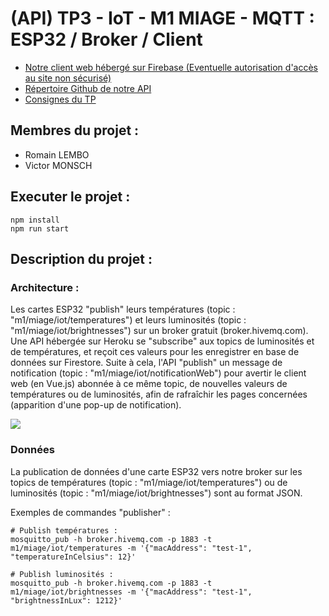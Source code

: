 # (API) TP3 - IoT - M1 MIAGE - MQTT : ESP32 / Broker / Client

- <a href="https://tp3-iot-m1-miage.firebaseapp.com/" target="_blank">Notre client web hébergé sur Firebase (Eventuelle autorisation d'accès au site non sécurisé)</a>
- <a href="https://github.com/rlembo06/TP3-api-IoT-M1-MIAGE" target="_blank">Répertoire Github de notre API</a>
- <a href="http://www.i3s.unice.fr/~menez/M1Miage/TP3/tp3.pdf" target="_blank">Consignes du TP</a>

## Membres du projet :

- Romain LEMBO
- Victor MONSCH

## Executer le projet :

```
npm install
npm run start
```

## Description du projet :

### Architecture :
Les cartes ESP32 "publish" leurs températures (topic : "m1/miage/iot/temperatures") et leurs luminosités (topic : "m1/miage/iot/brightnesses") sur un broker gratuit (broker.hivemq.com). 
Une API hébergée sur Heroku se "subscribe" aux topics de luminosités et de températures, et reçoit ces valeurs pour les enregistrer en base de données sur Firestore. Suite à cela, l'API "publish" un message de notification (topic : "m1/miage/iot/notificationWeb") pour avertir le client web (en Vue.js) abonnée à ce même topic, de nouvelles valeurs de températures ou de luminosités, afin de rafraîchir les pages concernées (apparition d'une pop-up de notification).

<img src="https://firebasestorage.googleapis.com/v0/b/tp3-iot-m1-miage.appspot.com/o/archi-tp3-iot-m1-miage.png?alt=media&token=8c3eb28e-f4ac-4982-b17f-c4559d80fe57">

### Données 

La publication de données d'une carte ESP32 vers notre broker sur les topics de températures (topic : "m1/miage/iot/temperatures") ou de luminosités (topic : "m1/miage/iot/brightnesses") sont au format JSON.

Exemples de commandes "publisher" :
```
# Publish températures :
mosquitto_pub -h broker.hivemq.com -p 1883 -t m1/miage/iot/temperatures -m '{"macAddress": "test-1", "temperatureInCelsius": 12}'

# Publish luminosités :
mosquitto_pub -h broker.hivemq.com -p 1883 -t m1/miage/iot/brightnesses -m '{"macAddress": "test-1", "brightnessInLux": 1212}'
```